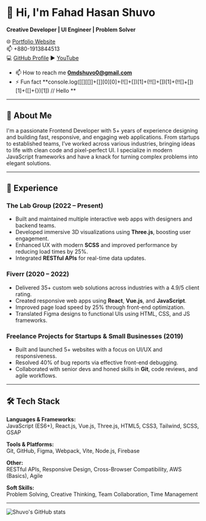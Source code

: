 # 👋 Hi, I'm Fahad Hasan Shuvo

**Creative Developer | UI Engineer | Problem Solver**

🌐 [Portfolio Website](https://0shuvo0.pro)  
📫 +880-1913844513  
💻 [GitHub Profile](https://github.com/0shuvo0)
▶️ [YouTube](https://youtube.com/@anglebrace)
- 📫 How to reach me **0mdshuvo0@gmail.com**
- ⚡ Fun fact **console.log([[][[]]+[]][0][0]+(![]+[])[1]+(!![]+[])[1]+(!![]+[])[1]+([]+{})[1]) // Hello
**

---

## 🚀 About Me

I'm a passionate Frontend Developer with 5+ years of experience designing and building fast, responsive, and engaging web applications. From startups to established teams, I’ve worked across various industries, bringing ideas to life with clean code and pixel-perfect UI. I specialize in modern JavaScript frameworks and have a knack for turning complex problems into elegant solutions.

---

## 💼 Experience

### **The Lab Group** (2022 – Present)
- Built and maintained multiple interactive web apps with designers and backend teams.
- Developed immersive 3D visualizations using **Three.js**, boosting user engagement.
- Enhanced UX with modern **SCSS** and improved performance by reducing load times by 25%.
- Integrated **RESTful APIs** for real-time data updates.

### **Fiverr** (2020 – 2022)
- Delivered 35+ custom web solutions across industries with a 4.9/5 client rating.
- Created responsive web apps using **React**, **Vue.js**, and **JavaScript**.
- Improved page load speed by 25% through front-end optimization.
- Translated Figma designs to functional UIs using HTML, CSS, and JS frameworks.

### **Freelance Projects for Startups & Small Businesses** (2019)
- Built and launched 5+ websites with a focus on UI/UX and responsiveness.
- Resolved 40% of bug reports via effective front-end debugging.
- Collaborated with senior devs and honed skills in **Git**, code reviews, and agile workflows.

---

## 🛠️ Tech Stack

**Languages & Frameworks:**  
JavaScript (ES6+), React.js, Vue.js, Three.js, HTML5, CSS3, Tailwind, SCSS, GSAP

**Tools & Platforms:**  
Git, GitHub, Figma, Webpack, Vite, Node.js, Firebase

**Other:**  
RESTful APIs, Responsive Design, Cross-Browser Compatibility, AWS (Basics), Agile

**Soft Skills:**  
Problem Solving, Creative Thinking, Team Collaboration, Time Management

---


![Shuvo's GitHub stats](https://github-readme-stats.vercel.app/api?username=0shuvo0&show_icons=true&theme=tokyonight)
